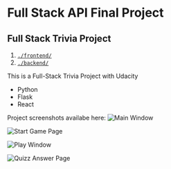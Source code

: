 # Full Stack API Final Project

## Full Stack Trivia Project

1. [`./frontend/`](./frontend/README.md)
2. [`./backend/`](./backend/README.md)

This is a Full-Stack Trivia Project with Udacity

- Python
- Flask
- React

Project screenshots availabe here:
![Main Window](https://muminjon.com/assets/img/trivia/trivia_project_0.jpg)

![Start Game Page](https://muminjon.com/assets/img/trivia/trivia_project_1.jpg)

![Play Window](https://muminjon.com/assets/img/trivia/trivia_project_2.jpg)

![Quizz Answer Page](https://muminjon.com/assets/img/trivia/trivia_project_3.jpg)

